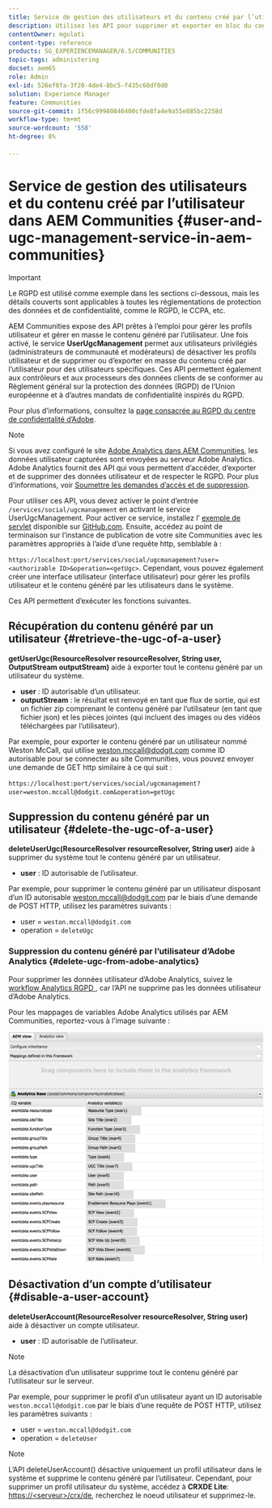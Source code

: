 ```yaml
---
title: Service de gestion des utilisateurs et du contenu créé par l’utilisateur dans AEM Communities
description: Utilisez les API pour supprimer et exporter en bloc du contenu généré par les utilisateurs et désactiver le compte utilisateur.
contentOwner: mgulati
content-type: reference
products: SG_EXPERIENCEMANAGER/6.5/COMMUNITIES
topic-tags: administering
docset: aem65
role: Admin
exl-id: 526ef0fa-3f20-4de4-8bc5-f435c60df0d0
solution: Experience Manager
feature: Communities
source-git-commit: 1f56c99980846400cfde8fa4e9a55e885bc2258d
workflow-type: tm+mt
source-wordcount: '558'
ht-degree: 8%

---
```


# Service de gestion des utilisateurs et du contenu créé par l’utilisateur dans AEM Communities {#user-and-ugc-management-service-in-aem-communities}

>[!IMPORTANT]
>
>Le RGPD est utilisé comme exemple dans les sections ci-dessous, mais les détails couverts sont applicables à toutes les réglementations de protection des données et de confidentialité, comme le RGPD, le CCPA, etc.

AEM Communities expose des API prêtes à l’emploi pour gérer les profils utilisateur et gérer en masse le contenu généré par l’utilisateur. Une fois activé, le service **UserUgcManagement** permet aux utilisateurs privilégiés (administrateurs de communauté et modérateurs) de désactiver les profils utilisateur et de supprimer ou d’exporter en masse du contenu créé par l’utilisateur pour des utilisateurs spécifiques. Ces API permettent également aux contrôleurs et aux processeurs des données clients de se conformer au Règlement général sur la protection des données (RGPD) de l’Union européenne et à d’autres mandats de confidentialité inspirés du RGPD.

Pour plus d’informations, consultez la [page consacrée au RGPD du centre de confidentalité d’Adobe](https://www.adobe.com/fr/privacy/general-data-protection-regulation.html).

>[!NOTE]
>
>Si vous avez configuré le site [Adobe Analytics dans AEM Communities](/help/communities/analytics.md), les données utilisateur capturées sont envoyées au serveur Adobe Analytics. Adobe Analytics fournit des API qui vous permettent d’accéder, d’exporter et de supprimer des données utilisateur et de respecter le RGPD. Pour plus d’informations, voir [Soumettre les demandes d’accès et de suppression](https://experienceleague.adobe.com/docs/analytics/admin/data-governance/gdpr-submit-access-delete.html).

Pour utiliser ces API, vous devez activer le point d’entrée `/services/social/ugcmanagement` en activant le service UserUgcManagement. Pour activer ce service, installez l’ [exemple de servlet](https://github.com/Adobe-Marketing-Cloud/aem-communities-ugc-migration/tree/main/bundles/communities-ugc-management-servlet) disponible sur [GitHub.com](https://github.com/Adobe-Marketing-Cloud/aem-communities-ugc-migration/tree/main/bundles/communities-ugc-management-servlet). Ensuite, accédez au point de terminaison sur l’instance de publication de votre site Communities avec les paramètres appropriés à l’aide d’une requête http, semblable à :

`https://localhost:port/services/social/ugcmanagement?user=<authorizable ID>&operation=<getUgc>`. Cependant, vous pouvez également créer une interface utilisateur (interface utilisateur) pour gérer les profils utilisateur et le contenu généré par les utilisateurs dans le système.

Ces API permettent d’exécuter les fonctions suivantes.

## Récupération du contenu généré par un utilisateur {#retrieve-the-ugc-of-a-user}

**getUserUgc(ResourceResolver resourceResolver, String user, OutputStream outputStream)** aide à exporter tout le contenu généré par un utilisateur du système.

* **user** : ID autorisable d’un utilisateur.
* **outputStream** : le résultat est renvoyé en tant que flux de sortie, qui est un fichier zip comprenant le contenu généré par l’utilisateur (en tant que fichier json) et les pièces jointes (qui incluent des images ou des vidéos téléchargées par l’utilisateur).

Par exemple, pour exporter le contenu généré par un utilisateur nommé Weston McCall, qui utilise weston.mccall@dodgit.com comme ID autorisable pour se connecter au site Communities, vous pouvez envoyer une demande de GET http similaire à ce qui suit :

`https://localhost:port/services/social/ugcmanagement?user=weston.mccall@dodgit.com&operation=getUgc`

## Suppression du contenu généré par un utilisateur {#delete-the-ugc-of-a-user}

**deleteUserUgc(ResourceResolver resourceResolver, String user)** aide à supprimer du système tout le contenu généré par un utilisateur.

* **user** : ID autorisable de l’utilisateur.

Par exemple, pour supprimer le contenu généré par un utilisateur disposant d’un ID autorisable weston.mccall@dodgit.com par le biais d’une demande de POST HTTP, utilisez les paramètres suivants :

* user = `weston.mccall@dodgit.com`
* operation = `deleteUgc`

### Suppression du contenu généré par l’utilisateur d’Adobe Analytics {#delete-ugc-from-adobe-analytics}

Pour supprimer les données utilisateur d’Adobe Analytics, suivez le [ workflow Analytics RGPD ](https://experienceleague.adobe.com/docs/analytics/admin/data-governance/an-gdpr-workflow.html?lang=fr), car l’API ne supprime pas les données utilisateur d’Adobe Analytics.

Pour les mappages de variables Adobe Analytics utilisés par AEM Communities, reportez-vous à l’image suivante :

![Mappage des variables des communautés AEM pour Adobe Analytics](assets/analytics-communities-mapping.png)

## Désactivation d’un compte d’utilisateur {#disable-a-user-account}

**deleteUserAccount(ResourceResolver resourceResolver, String user)** aide à désactiver un compte utilisateur.

* **user** : ID autorisable de l’utilisateur.

>[!NOTE]
>
>La désactivation d’un utilisateur supprime tout le contenu généré par l’utilisateur sur le serveur.

Par exemple, pour supprimer le profil d’un utilisateur ayant un ID autorisable `weston.mccall@dodgit.com` par le biais d’une requête de POST HTTP, utilisez les paramètres suivants :

* user = `weston.mccall@dodgit.com`
* operation = `deleteUser`

>[!NOTE]
>
>L’API deleteUserAccount() désactive uniquement un profil utilisateur dans le système et supprime le contenu généré par l’utilisateur. Cependant, pour supprimer un profil utilisateur du système, accédez à **CRXDE Lite**: [https://&lt;serveur>/crx/de](https://localhost:4502/crx/de), recherchez le noeud utilisateur et supprimez-le.
